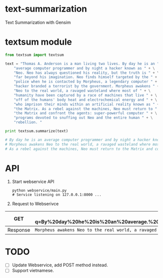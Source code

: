 # text-summarization
Text Summarization with Gensim

# textsum module

```python 
from textsum import textsum

text = "Thomas A. Anderson is a man living two lives. By day he is an " + \
    "average computer programmer and by night a hacker known as " + \
    "Neo. Neo has always questioned his reality, but the truth is " + \
    "far beyond his imagination. Neo finds himself targeted by the " + \
    "police when he is contacted by Morpheus, a legendary computer " + \
    "hacker branded a terrorist by the government. Morpheus awakens " + \
    "Neo to the real world, a ravaged wasteland where most of " + \
    "humanity have been captured by a race of machines that live " + \
    "off of the humans' body heat and electrochemical energy and " + \
    "who imprison their minds within an artificial reality known as " + \
    "the Matrix. As a rebel against the machines, Neo must return to " + \
    "the Matrix and confront the agents: super-powerful computer " + \
    "programs devoted to snuffing out Neo and the entire human " + \
    "rebellion. "

print textsum.summarize(text)

# By day he is an average computer programmer and by night a hacker known as Neo. Neo has always questioned his reality, but the truth is far beyond his imagination.
# Morpheus awakens Neo to the real world, a ravaged wasteland where most of humanity have been captured by a race of machines that live off of the humans' body heat and electrochemical energy and who imprison their minds within an artificial reality known as the Matrix.
# As a rebel against the machines, Neo must return to the Matrix and confront the agents: super-powerful computer programs devoted to snuffing out Neo and the entire human rebellion.
```

# API

1. Start webservice API
	```
	python webservice/main.py
	# Service listening on 127.0.0.1:8000 ...
	```

2. Request to Webserivce

| GET      	| http://localhost:8000/?q=By%20day%20he%20is%20an%20average.%20computer%20programmer%20and%20by%20night%20a%20hacker%20known%20as  	|
|----------	|-----------------------------------------------------------------------------------------------------------	|
| Response 	| ```Morpheus awakens Neo to the real world, a ravaged wasteland where...```                                	|

# TODO 

- [ ] Update Webservice, add POST method instead.
- [ ] Support vietnamese.
